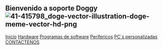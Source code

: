 ## Bienvenido a soporte Doggy ![41-415798_doge-vector-illustration-doge-meme-vector-hd-png](https://user-images.githubusercontent.com/99770113/159394379-0261164c-c0b1-4a94-92dc-514f0b068c36.png)

[Inicio](index.md)  [Hardware](./hardware.md) [Programas de software](./software.md) [Perifericos](./perifericos.md) [PC´s personalizadas](./personalizado.md)  [CONTACTENOS](./contacto.md)



